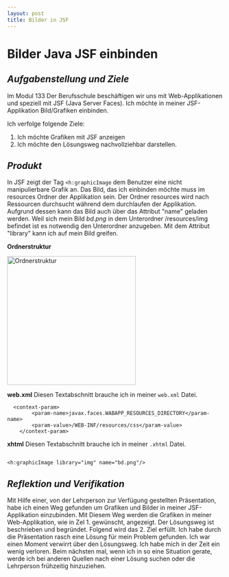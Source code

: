 ```yaml
---
layout: post
title: Bilder in JSF
---
```


# Bilder Java JSF einbinden
## _Aufgabenstellung und Ziele_ ##

Im Modul 133 Der Berufsschule beschäftigen wir uns mit Web-Applikationen und speziell mit JSF (Java Server Faces). 
Ich möchte in meiner JSF-Applikation Bild/Grafiken einbinden.

Ich verfolge folgende Ziele:
1. Ich möchte Grafiken mit JSF anzeigen
2. Ich möchte den Lösungsweg nachvollziehbar darstellen.

## _Produkt_ ##

In JSF zeigt der Tag `<h:graphicImage` dem Benutzer eine nicht manipulierbare Grafik an. 
Das Bild, das ich einbinden möchte muss im resources Ordner der Applikation sein. Der Ordner resources wird nach Ressourcen durchsucht während dem durchlaufen der Applikation.
Aufgrund dessen kann das Bild auch über das Attribut "name" geladen werden.
Weil sich mein Bild *bd.png* in dem Unterordner /resources/img befindet ist es notwendig den Unterordner anzugeben. 
Mit dem Attribut "library" kann ich auf mein Bild greifen.

**Ordnerstruktur**

<img width="300" alt="Ordnerstruktur" src="https://user-images.githubusercontent.com/89779667/131359470-85262486-5a21-4897-9b25-9ffefa30bc1f.PNG">


**web.xml**
Diesen Textabschnitt brauche ich in meiner `web.xml` Datei.
``` 
  <context-param>
        <param-name>javax.faces.WABAPP_RESOURCES_DIRECTORY</param-name>
        <param-value>/WEB-INF/resources/css</param-value>
    </context-param>
``` 
**xhtml**
Diesen Textabschnitt brauche ich in meiner `.xhtml` Datei.
```

<h:graphicImage library="img" name="bd.png"/>
```
## _Reflektion und Verifikation_ ##

Mit Hilfe einer, von der Lehrperson zur Verfügung gestellten Präsentation, habe ich einen Weg gefunden um Grafiken und Bilder in meiner JSF-Applikation einzubinden. 
Mit Diesem Weg werden die Grafiken in meiner Web-Applikation, wie in Zel 1. gewünscht, angezeigt.
Der Lösungsweg ist beschrieben und begründet. Folgend wird das 2. Ziel erfüllt.
Ich habe durch die Präsentation rasch eine Lösung für mein Problem gefunden. Ich war einen Moment verwirrt über den Lösungsweg. Ich habe mich in der Zeit ein wenig verloren. 
Beim nächsten mal, wenn ich in so eine Situation gerate, werde ich bei anderen Quellen nach einer Lösung suchen oder die Lehrperson frühzeitig hinzuziehen.
